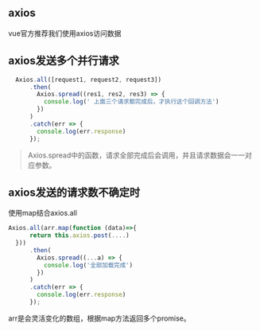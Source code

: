 ## axios
vue官方推荐我们使用axios访问数据

## axios发送多个并行请求
```javascript
  Axios.all([request1, request2, request3])
      .then(  
        Axios.spread((res1, res2, res3) => {
          console.log(' 上面三个请求都完成后，才执行这个回调方法')
        })
      )
      .catch(err => {
        console.log(err.response)
      });
```
>Axios.spread中的函数，请求全部完成后会调用，并且请求数据会一一对应参数。

## axios发送的请求数不确定时
使用map结合axios.all
```javascript
Axios.all(arr.map(function (data)=>{
      return this.axios.post(....)
  }))
      .then(
        Axios.spread((...a) => {
          console.log('全部加载完成')
        })
      )
      .catch(err => {
        console.log(err.response)
      });
```
arr是会灵活变化的数组，根据map方法返回多个promise。